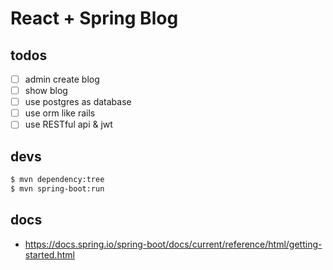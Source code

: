 # React + Spring Blog 

## todos

- [ ] admin create blog
- [ ] show blog
- [ ] use postgres as database
- [ ] use orm like rails
- [ ] use RESTful api & jwt 
 
## devs

```bash
$ mvn dependency:tree
$ mvn spring-boot:run

```

## docs
* https://docs.spring.io/spring-boot/docs/current/reference/html/getting-started.html
